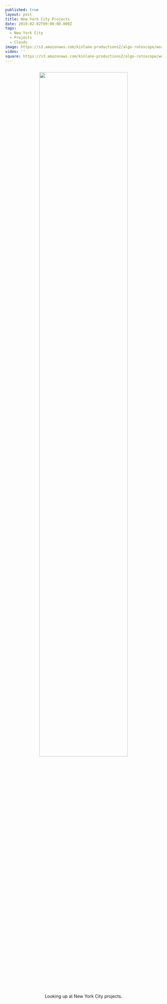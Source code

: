 ```yaml
---
published: true
layout: post
title: New York City Projects
date: 2019-02-02T09:00:00.000Z
tags:
  - New York City
  - Projects
  - Clouds
image: https://s3.amazonaws.com/kinlane-productions2/algo-rotoscope/working/new-york-city-projects.jpg
video: ''
square: https://s3.amazonaws.com/kinlane-productions2/algo-rotoscope/working/new-york-city-projects-square.jpg
---
```

<p align="center"><img src="{{ page.image }}" width="75%" style="padding: 15px;" /></p>
<center>Looking up at New York City projects.</center>
